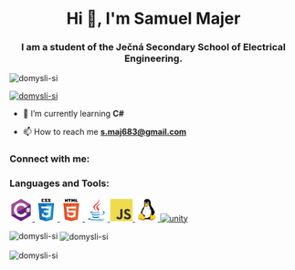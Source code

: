 <h1 align="center">Hi 👋, I'm Samuel Majer</h1>
<h3 align="center">I am a student of the Ječná Secondary School of Electrical Engineering.</h3>

<p align="left"> <img src="https://komarev.com/ghpvc/?username=domysli-si&label=Profile%20views&color=0e75b6&style=flat" alt="domysli-si" /> </p>

<p align="left"> <a href="https://github.com/ryo-ma/github-profile-trophy"><img src="https://github-profile-trophy.vercel.app/?username=domysli-si" alt="domysli-si" /></a> </p>

- 🌱 I’m currently learning **C#**

- 📫 How to reach me **s.maj683@gmail.com**

<h3 align="left">Connect with me:</h3>
<p align="left">
</p>

<h3 align="left">Languages and Tools:</h3>
<p align="left"> <a href="https://www.w3schools.com/cs/" target="_blank" rel="noreferrer"> <img src="https://raw.githubusercontent.com/devicons/devicon/master/icons/csharp/csharp-original.svg" alt="csharp" width="40" height="40"/> </a> <a href="https://www.w3schools.com/css/" target="_blank" rel="noreferrer"> <img src="https://raw.githubusercontent.com/devicons/devicon/master/icons/css3/css3-original-wordmark.svg" alt="css3" width="40" height="40"/> </a> <a href="https://www.w3.org/html/" target="_blank" rel="noreferrer"> <img src="https://raw.githubusercontent.com/devicons/devicon/master/icons/html5/html5-original-wordmark.svg" alt="html5" width="40" height="40"/> </a> <a href="https://www.java.com" target="_blank" rel="noreferrer"> <img src="https://raw.githubusercontent.com/devicons/devicon/master/icons/java/java-original.svg" alt="java" width="40" height="40"/> </a> <a href="https://developer.mozilla.org/en-US/docs/Web/JavaScript" target="_blank" rel="noreferrer"> <img src="https://raw.githubusercontent.com/devicons/devicon/master/icons/javascript/javascript-original.svg" alt="javascript" width="40" height="40"/> </a> <a href="https://www.linux.org/" target="_blank" rel="noreferrer"> <img src="https://raw.githubusercontent.com/devicons/devicon/master/icons/linux/linux-original.svg" alt="linux" width="40" height="40"/> </a> <a href="https://unity.com/" target="_blank" rel="noreferrer"> <img src="https://www.vectorlogo.zone/logos/unity3d/unity3d-icon.svg" alt="unity" width="40" height="40"/> </a> </p>

<p><img align="left" src="https://github-readme-stats.vercel.app/api/top-langs?username=domysli-si&show_icons=true&locale=en&layout=compact" alt="domysli-si" /></p>

<p>&nbsp;<img align="center" src="https://github-readme-stats.vercel.app/api?username=domysli-si&show_icons=true&locale=en" alt="domysli-si" /></p>

<p><img align="center" src="https://github-readme-streak-stats.herokuapp.com/?user=domysli-si&" alt="domysli-si" /></p>
